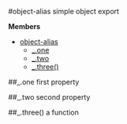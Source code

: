  
<a name="module_object-alias"></a>
#object-alias
simple object export

**Members**

* [object-alias](#module_object-alias)
  * [_.one](#module_object-alias.one)
  * [_.two](#module_object-alias.two)
  * [_.three()](#module_object-alias.three)

<a name="module_object-alias.one"></a>
##_.one
first property

<a name="module_object-alias.two"></a>
##_.two
second property

<a name="module_object-alias.three"></a>
##_.three()
a function

